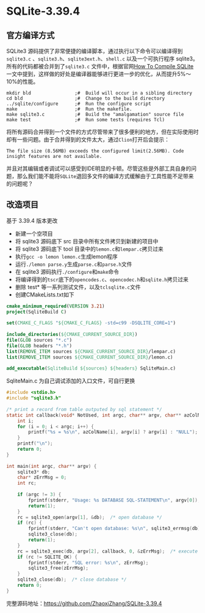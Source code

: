 # SQLite-3.39.4

## 官方编译方式

SQLite3 源码提供了非常便捷的编译脚本，通过执行以下命令可以编译得到`sqlite3.c` 、`sqlite3.h`、`sqlite3ext.h`、`shell.c` 以及一个可执行程序 sqlite3。所有的代码都被合并到了`sqlite3.c` 文件中，根据官网[How To Compile SQLite](https://www.sqlite.org/howtocompile.html) 一文中提到，这样做的好处是编译器能够进行更进一步的优化，从而提升5%～10%的性能。

```
mkdir bld                ;#  Build will occur in a sibling directory
cd bld                   ;#  Change to the build directory
../sqlite/configure      ;#  Run the configure script
make                     ;#  Run the makefile.
make sqlite3.c           ;#  Build the "amalgamation" source file
make test                ;#  Run some tests (requires Tcl)
```

将所有源码合并得到一个文件的方式尽管带来了很多便利的地方，但在实际使用时却有一些问题。由于合并得到的文件太大，通过`Clion`打开后会提示：
```
The file size (8.56MB) exceeds the configured limit(2.56MB). Code insight features are not available.
```
并且对其编辑或者调试可以感受到IDE明显的卡顿。尽管这些是外部工具自身的问题，那么我们能不能将`SQLite`退回多文件的编译方式缓解由于工具性能不足带来的问题呢？

## 改造项目
基于 3.39.4 版本更改
- 新建一个空项目
- 将 sqlite3 源码底下 src 目录中所有文件拷贝到新建的项目中
- 将 sqlite3 源码底下 tool 目录中的`lemon.c`和`lempar.c`拷贝过来
- 执行`gcc -o lemon lemon.c`生成lemon程序
- 运行`./lemon parse.y`生成`parse.c`和`parse.h`文件
- 在 sqlite3 源码执行`./configure`和`make`命令
- 将编译得到的`tscr`底下的`opencodes.c`、`opencodec.h`和`sqlite.h`拷贝过来
- 删除 test* 等一系列测试文件，以及`tclsqlite.c`文件
- 创建CMakeLists.txt如下
```CMake
cmake_minimum_required(VERSION 3.21)  
project(SqliteBuild C)  
  
set(CMAKE_C_FLAGS "${CMAKE_C_FLAGS} -std=c99 -DSQLITE_CORE=1")  
  
include_directories(${CMAKE_CURRENT_SOURCE_DIR})  
file(GLOB sources "*.c")  
file(GLOB headers "*.h")  
list(REMOVE_ITEM sources ${CMAKE_CURRENT_SOURCE_DIR}/lempar.c)  
list(REMOVE_ITEM sources ${CMAKE_CURRENT_SOURCE_DIR}/lemon.c)  
  
add_executable(SqliteBuild ${sources} ${headers} SqliteMain.c)
```

SqliteMain.c 为自己调试添加的入口文件，可自行更换
```C
#include <stdio.h>  
#include "sqlite3.h"  
  
/* print a record from table outputed by sql statement */  
static int callback(void* NotUsed, int argc, char** argv, char** azColName) {  
    int i;  
    for (i = 0; i < argc; i++) {  
        printf("%s = %s\n", azColName[i], argv[i] ? argv[i] : "NULL");  
    }  
    printf("\n");  
    return 0;  
}  
  
int main(int argc, char** argv) {  
    sqlite3* db;  
    char* zErrMsg = 0;  
    int rc;  
  
    if (argc != 3) {  
        fprintf(stderr, "Usage: %s DATABASE SQL-STATEMENT\n", argv[0]);  
        return(1);  
    }  
    rc = sqlite3_open(argv[1], &db);  /* open database */  
    if (rc) {  
        fprintf(stderr, "Can't open database: %s\n", sqlite3_errmsg(db));  
        sqlite3_close(db);  
        return(1);  
    }  
    rc = sqlite3_exec(db, argv[2], callback, 0, &zErrMsg);  /* execute SQL statement */  
    if (rc != SQLITE_OK) {  
        fprintf(stderr, "SQL error: %s\n", zErrMsg);  
        sqlite3_free(zErrMsg);  
    }  
    sqlite3_close(db);  /* close database */  
    return 0;  
}
```

完整源码地址：https://github.com/ZhaoxiZhang/SQLite-3.39.4